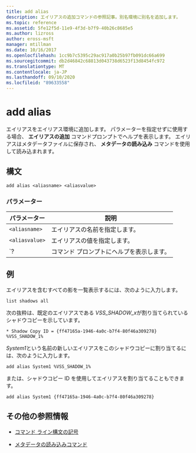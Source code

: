 ```yaml
---
title: add alias
description: エイリアスの追加コマンドの参照記事。別名環境に別名を追加します。
ms.topic: reference
ms.assetid: 5fe12f5d-11e9-4f3d-b7f9-40b26c8685e5
ms.author: lizross
author: eross-msft
manager: mtillman
ms.date: 10/16/2017
ms.openlocfilehash: 1cc9b7c5395c29ac917a0b25b97fb091dc66a699
ms.sourcegitcommit: db2d46842c68813d043738d6523f13d8454fc972
ms.translationtype: MT
ms.contentlocale: ja-JP
ms.lasthandoff: 09/10/2020
ms.locfileid: "89633558"
---
```

# <a name="add-alias"></a>add alias

エイリアスをエイリアス環境に追加します。 パラメーターを指定せずに使用する場合、 **エイリアスの追加** コマンドプロンプトでヘルプを表示します。 エイリアスはメタデータファイルに保存され、 **メタデータの読み込み** コマンドを使用して読み込まれます。

## <a name="syntax"></a>構文

```
add alias <aliasname> <aliasvalue>
```

### <a name="parameters"></a>パラメーター

| パラメーター | 説明 |
| --------- | ----------- |
| `<aliasname>` | エイリアスの名前を指定します。 |
| `<aliasvalue>` | エイリアスの値を指定します。 |
| `? | コマンド プロンプトにヘルプを表示します。 |

## <a name="examples"></a>例

エイリアスを含むすべての影を一覧表示するには、次のように入力します。

```
list shadows all
```

次の抜粋は、既定のエイリアスである *VSS_SHADOW_x*が割り当てられているシャドウコピーを示しています。

```
* Shadow Copy ID = {ff47165a-1946-4a0c-b7f4-80f46a309278}
%VSS_SHADOW_1%
```

*System1*という名前の新しいエイリアスをこのシャドウコピーに割り当てるには、次のように入力します。

```
add alias System1 %VSS_SHADOW_1%
```

または、シャドウコピー ID を使用してエイリアスを割り当てることもできます。

```
add alias System1 {ff47165a-1946-4a0c-b7f4-80f46a309278}
```

## <a name="additional-references"></a>その他の参照情報

- [コマンド ライン構文の記号](command-line-syntax-key.md)

- [メタデータの読み込みコマンド](load-metadata.md)
